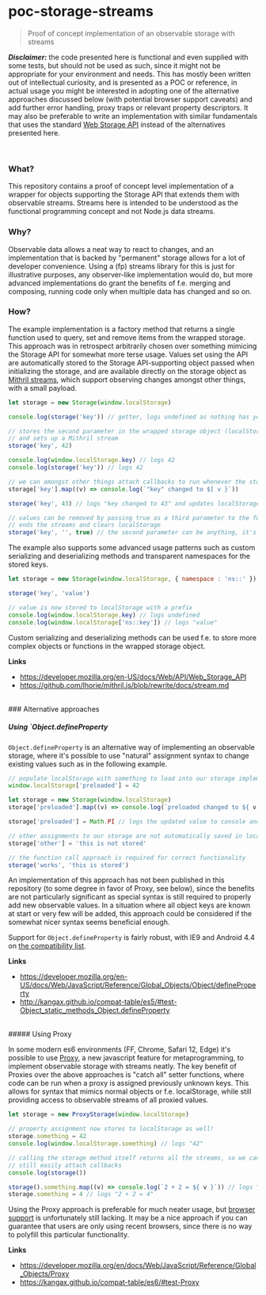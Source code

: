 # poc-storage-streams
> Proof of concept implementation of an observable storage with streams

_**Disclaimer:**_ the code presented here is functional and even supplied with some tests, but should not be used as such, since it might not be appropriate for your environment and needs. This has mostly been written out of intellectual curiosity, and is presented as a POC or reference, in actual usage you might be interested in adopting one of the alternative approaches discussed below (with potential browser support caveats) and add further error handling, proxy traps or relevant property descriptors. It may also be preferable to write an implementation with similar fundamentals that uses the standard [Web Storage API](https://developer.mozilla.org/en-US/docs/Web/API/Web_Storage_API) instead of the alternatives presented here.

<br>

### What?

This repository contains a proof of concept level implementation of a wrapper for objects supporting the Storage API that extends them with observable streams. Streams here is intended to be understood as the functional programming concept and not Node.js data streams.

### Why?

Observable data allows a neat way to react to changes, and an implementation that is backed by "permanent" storage allows for a lot of developer convenience. Using a (fp) streams library for this is just for illustrative purposes, any observer-like implementation would do, but more advanced implementations do grant the benefits of f.e. merging and composing, running code only when multiple data has changed and so on.

### How?

The example implementation is a factory method that returns a single function used to query, set and remove items from the wrapped storage. This approach was in retrospect arbitrarily chosen over something mimicing the Storage API for somewhat more terse usage. Values set using the API are automatically stored to the Storage API-supporting object passed when initializing the storage, and are available directly on the storage object as [Mithril streams](https://github.com/lhorie/mithril.js/blob/rewrite/docs/stream.md), which support observing changes amongst other things, with a small payload.

```javascript
let storage = new Storage(window.localStorage)

console.log(storage('key')) // getter, logs undefined as nothing has yet been stored

// stores the second parameter in the wrapped storage object (localStorage)
// and sets up a Mithril stream
storage('key', 42)

console.log(window.localStorage.key) // logs 42
console.log(storage('key')) // logs 42

// we can amongst other things attach callbacks to run whenever the stored value is changed
storage['key'].map((v) => console.log(`"key" changed to $[ v }`))

storage('key', 43) // logs "key changed to 43" and updates localStorage

// values can be removed by passing true as a third parameter to the function, this also
// ends the streams and clears localStorage
storage('key', '', true) // the second parameter can be anything, it's ignored
```

The example also supports some advanced usage patterns such as custom serializing and deserializing methods and transparent namespaces for the stored keys.

```javascript
let storage = new Storage(window.localStorage, { namespace : 'ns::' })

storage('key', 'value')

// value is now stored to localStorage with a prefix
console.log(window.localStorage.key) // logs undefined
console.log(window.localStorage['ns::key']) // logs "value"
```

Custom serializing and deserializing methods can be used f.e. to store more complex objects or functions in the wrapped storage object.

**Links**
- https://developer.mozilla.org/en-US/docs/Web/API/Web_Storage_API
- https://github.com/lhorie/mithril.js/blob/rewrite/docs/stream.md

<br>
### Alternative approaches

##### Using `Object.defineProperty

`Object.defineProperty` is an alternative way of implementing an observable storage, where it's possible to use "natural" assignment syntax to change existing values such as in the following example.

```javascript
// populate localStorage with something to load into our storage implementation
window.localStorage['preloaded'] = 42

let storage = new Storage(window.localStorage)
storage['preloaded'].map((v) => console.log(`preloaded changed to ${ v }`))

storage['preloaded'] = Math.PI // logs the updated value to console and updates localStorage

// other assignments to our storage are not automatically saved in localstorage!
storage['other'] = 'this is not stored'

// the function call approach is required for correct functionality
storage('works', 'this is stored')
```

An implementation of this approach has not been published in this repository (to some degree in favor of Proxy, see below), since the benefits are not particularly significant as special syntax is still required to properly add new observable values. In a situation where all object keys are known at start or very few will be added, this approach could be considered if the somewhat nicer syntax seems beneficial enough.

Support for `Object.defineProperty` is fairly robust, with IE9 and Android 4.4 on [the compatibility list](http://kangax.github.io/compat-table/es5/#test-Object_static_methods_Object.defineProperty).

**Links**
- https://developer.mozilla.org/en-US/docs/Web/JavaScript/Reference/Global_Objects/Object/defineProperty
- http://kangax.github.io/compat-table/es5/#test-Object_static_methods_Object.defineProperty

<br>
##### Using Proxy

In some modern es6 environments (FF, Chrome, Safari 12, Edge) it's possible to use [Proxy](https://developer.mozilla.org/en/docs/Web/JavaScript/Reference/Global_Objects/Proxy), a new javascript feature for metaprogramming, to implement observable storage with streams neatly. The key benefit of Proxies over the above approaches is "catch all" setter functions, where code can be run when a proxy is assigned previously unknown keys. This allows for syntax that mimics normal objects or f.e. localStorage, while still providing access to observable streams of all proxied values.


```javascript
let storage = new ProxyStorage(window.localStorage)

// property assignment now stores to localStorage as well!
storage.something = 42
console.log(window.localStorage.something) // logs "42"

// calling the storage method itself returns all the streams, so we can
// still easily attach callbacks
console.log(storage())

storage().something.map((v) => console.log(`2 + 2 = ${ v }`)) // logs "2 + 2 = 42"
storage.something = 4 // logs "2 + 2 = 4"
```

Using the Proxy approach is preferable for much neater usage, but [browser support](https://kangax.github.io/compat-table/es6/#test-Proxy) is unfortunately still lacking. It may be a nice approach if you can guarantee that users are only using recent browsers, since there is no way to polyfill this particular functionality.

**Links**
 - https://developer.mozilla.org/en/docs/Web/JavaScript/Reference/Global_Objects/Proxy
 - https://kangax.github.io/compat-table/es6/#test-Proxy

